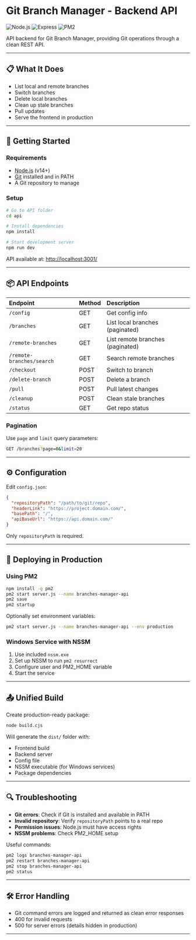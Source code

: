 # Git Branch Manager - Backend API

![Node.js](https://img.shields.io/badge/Node.js-14+-green)
![Express](https://img.shields.io/badge/Express-4.x-blue)
![PM2](https://img.shields.io/badge/PM2-Supported-blue)

API backend for Git Branch Manager, providing Git operations through a clean REST API.

---

## 📋 What It Does

- List local and remote branches
- Switch branches
- Delete local branches
- Clean up stale branches
- Pull updates
- Serve the frontend in production

---

## 🚀 Getting Started

### Requirements

- [Node.js](https://nodejs.org/) (v14+)
- [Git](https://git-scm.com/) installed and in PATH
- A Git repository to manage

### Setup

```bash
# Go to API folder
cd api

# Install dependencies
npm install

# Start development server
npm run dev
```

API available at: [http://localhost:3001/](http://localhost:3001/)

---

## 📦 API Endpoints

| Endpoint | Method | Description |
|:---------|:------|:------------|
| `/config` | GET | Get config info |
| `/branches` | GET | List local branches (paginated) |
| `/remote-branches` | GET | List remote branches (paginated) |
| `/remote-branches/search` | GET | Search remote branches |
| `/checkout` | POST | Switch to branch |
| `/delete-branch` | POST | Delete a branch |
| `/pull` | POST | Pull latest changes |
| `/cleanup` | POST | Clean stale branches |
| `/status` | GET | Get repo status |

### Pagination

Use `page` and `limit` query parameters:

```bash
GET /branches?page=0&limit=20
```

---

## ⚙️ Configuration

Edit `config.json`:

```json
{
  "repositoryPath": "/path/to/git/repo",
  "headerLink": "https://project.domain.com/",
  "basePath": "/",
  "apiBaseUrl": "https://api.domain.com/"
}
```

Only `repositoryPath` is required.

---

## 🔧 Deploying in Production

### Using PM2

```bash
npm install -g pm2
pm2 start server.js --name branches-manager-api
pm2 save
pm2 startup
```

Optionally set environment variables:

```bash
pm2 start server.js --name branches-manager-api --env production
```

### Windows Service with NSSM

1. Use included `nssm.exe`
2. Set up NSSM to run `pm2 resurrect`
3. Configure user and PM2_HOME variable
4. Start the service

---

## 📤 Unified Build

Create production-ready package:

```bash
node build.cjs
```

Will generate the `dist/` folder with:

- Frontend build
- Backend server
- Config file
- NSSM executable (for Windows services)
- Package dependencies

---

## 🔍 Troubleshooting

- **Git errors**: Check if Git is installed and available in PATH
- **Invalid repository**: Verify `repositoryPath` points to a real repo
- **Permission issues**: Node.js must have access rights
- **NSSM problems**: Check PM2_HOME setup

Useful commands:

```bash
pm2 logs branches-manager-api
pm2 restart branches-manager-api
pm2 stop branches-manager-api
pm2 status
```

---

## 🛠️ Error Handling

- Git command errors are logged and returned as clean error responses
- 400 for invalid requests
- 500 for server errors (details hidden in production)

---